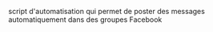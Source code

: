script d'automatisation qui permet de poster des messages automatiquement dans des groupes Facebook
